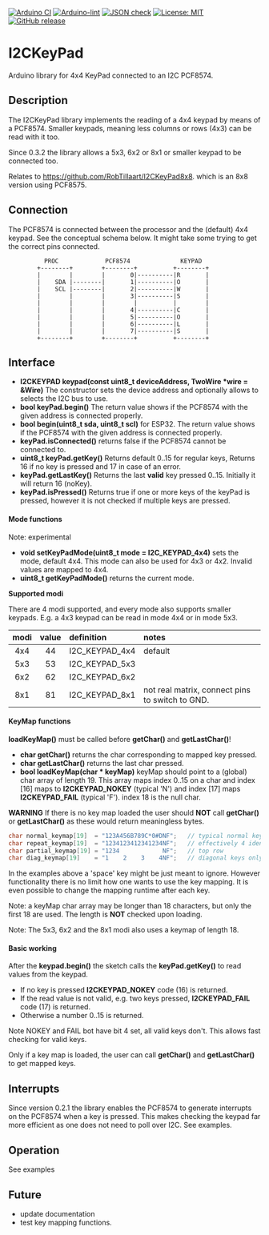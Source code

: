 
[![Arduino CI](https://github.com/RobTillaart/I2CKeyPad/workflows/Arduino%20CI/badge.svg)](https://github.com/marketplace/actions/arduino_ci)
[![Arduino-lint](https://github.com/RobTillaart/I2CKeyPad/actions/workflows/arduino-lint.yml/badge.svg)](https://github.com/RobTillaart/I2CKeyPad/actions/workflows/arduino-lint.yml)
[![JSON check](https://github.com/RobTillaart/I2CKeyPad/actions/workflows/jsoncheck.yml/badge.svg)](https://github.com/RobTillaart/I2CKeyPad/actions/workflows/jsoncheck.yml)
[![License: MIT](https://img.shields.io/badge/license-MIT-green.svg)](https://github.com/RobTillaart/I2CKeyPad/blob/master/LICENSE)
[![GitHub release](https://img.shields.io/github/release/RobTillaart/I2CKeyPad.svg?maxAge=3600)](https://github.com/RobTillaart/I2CKeyPad/releases)


# I2CKeyPad

Arduino library for 4x4 KeyPad connected to an I2C PCF8574.


## Description

The I2CKeyPad library implements the reading of a 4x4 keypad by means of a PCF8574.
Smaller keypads, meaning less columns or rows (4x3) can be read with it too.

Since 0.3.2 the library allows a 5x3, 6x2 or 8x1 or smaller keypad to be connected too.

Relates to https://github.com/RobTillaart/I2CKeyPad8x8. which is an 8x8 version using PCF8575.


## Connection

The PCF8574 is connected between the processor and the (default) 4x4 keypad.
See the conceptual schema below. 
It might take some trying to get the correct pins connected.

```
          PROC             PCF8574              KEYPAD
        +--------+        +--------+          +--------+
        |        |        |       0|----------|R       |
        |    SDA |--------|       1|----------|O       |
        |    SCL |--------|       2|----------|W       |
        |        |        |       3|----------|S       |
        |        |        |        |          |        |
        |        |        |       4|----------|C       |
        |        |        |       5|----------|O       |
        |        |        |       6|----------|L       |
        |        |        |       7|----------|S       |
        +--------+        +--------+          +--------+ 
```


## Interface

- **I2CKEYPAD keypad(const uint8_t deviceAddress, TwoWire \*wire = &Wire)** 
The constructor sets the device address and optionally 
allows to selects the I2C bus to use.
- **bool keyPad.begin()** The return value shows if the PCF8574 with the given address is connected properly.
- **bool begin(uint8_t sda, uint8_t scl)** for ESP32.
The return value shows if the PCF8574 with the given address is connected properly.
- **keyPad.isConnected()** returns false if the PCF8574 cannot be connected to.
- **uint8_t keyPad.getKey()** Returns default 0..15 for regular keys, 
Returns 16 if no key is pressed and 17 in case of an error.
- **keyPad.getLastKey()** Returns the last **valid** key pressed 0..15. Initially it will return 16 (noKey).
- **keyPad.isPressed()** Returns true if one or more keys of the keyPad is pressed, 
however it is not checked if multiple keys are pressed.


#### Mode functions

Note: experimental

- **void setKeyPadMode(uint8_t mode = I2C_KEYPAD_4x4)** sets the mode, default 4x4.
This mode can also be used for 4x3 or 4x2. 
Invalid values are mapped to 4x4.
- **uint8_t getKeyPadMode()** returns the current mode.

**Supported modi**

There are 4 modi supported, and every mode also supports smaller keypads.
E.g. a 4x3 keypad can be read in mode 4x4 or in mode 5x3.

|  modi  |  value  |  definition      |  notes    |
|:------:|:-------:|:-----------------|:----------|
|  4x4   |    44   |  I2C_KEYPAD_4x4  |  default  |
|  5x3   |    53   |  I2C_KEYPAD_5x3  |
|  6x2   |    62   |  I2C_KEYPAD_6x2  |
|  8x1   |    81   |  I2C_KEYPAD_8x1  |  not real matrix, connect pins to switch to GND.


#### KeyMap functions

**loadKeyMap()** must be called before **getChar()** and **getLastChar()**!

- **char getChar()** returns the char corresponding to mapped key pressed.
- **char getLastChar()** returns the last char pressed.
- **bool loadKeyMap(char \* keyMap)** keyMap should point to a (global) char array of length 19.
This array maps index 0..15 on a char and index \[16\] maps to **I2CKEYPAD_NOKEY** (typical 'N') 
and index \[17\] maps **I2CKEYPAD_FAIL** (typical 'F'). index 18 is the null char.

**WARNING**
If there is no key map loaded the user should **NOT** call **getChar()** or 
**getLastChar()** as these would return meaningless bytes.


```cpp
char normal_keymap[19]  = "123A456B789C*0#DNF";   // typical normal key map (phone layout)
char repeat_keymap[19]  = "1234123412341234NF";   // effectively 4 identical columns
char partial_keymap[19] = "1234            NF";   // top row
char diag_keymap[19]    = "1    2    3    4NF";   // diagonal keys only
```

In the examples above a 'space' key might be just meant to ignore.
However functionality there is no limit how one wants to use the key mapping.
It is even possible to change the mapping runtime after each key.

Note: a keyMap char array may be longer than 18 characters, but only the first 18 are used.
The length is **NOT** checked upon loading.

Note: The 5x3, 6x2 and the 8x1 modi also uses a keymap of length 18.


#### Basic working

After the **keypad.begin()** the sketch calls the **keyPad.getKey()** to read values from the keypad. 
- If no key is pressed **I2CKEYPAD_NOKEY** code (16) is returned.
- If the read value is not valid, e.g. two keys pressed, **I2CKEYPAD_FAIL** code (17) is returned.
- Otherwise a number 0..15 is returned.

Note NOKEY and FAIL bot have bit 4 set, all valid keys don't.
This allows fast checking for valid keys.

Only if a key map is loaded, the user can call **getChar()** and **getLastChar()** to get mapped keys.


## Interrupts

Since version 0.2.1 the library enables the PCF8574 to generate interrupts 
on the PCF8574 when a key is pressed. 
This makes checking the keypad far more efficient as one does not need to poll over I2C.
See examples.


## Operation

See examples


## Future

- update documentation
- test key mapping functions.
